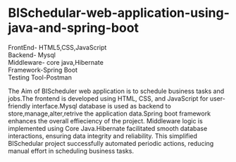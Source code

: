 # BISchedular-web-application-using-java-and-spring-boot
FrontEnd- HTML5,CSS,JavaScript     
Backend- Mysql     
Middleware- core java,Hibernate   
Framework-Spring Boot   
Testing Tool-Postman  

The Aim of BIScheduler web application is to schedule business tasks and jobs.The frontend is developed using HTML, CSS, and JavaScript for user-friendly interface.Mysql database is used as backend to store,manage,alter,retrive the application data.Spring boot framework enhances the overall effieciency of the project. Middleware logic is implemented using Core Java.Hibernate facilitated smooth database interactions, ensuring data integrity and reliability. This simplified  BISchedular project successfully automated periodic actions, reducing manual effort in scheduling business tasks.
